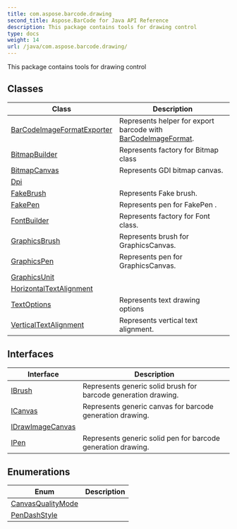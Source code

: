 ```yaml
---
title: com.aspose.barcode.drawing
second_title: Aspose.BarCode for Java API Reference
description: This package contains tools for drawing control
type: docs
weight: 14
url: /java/com.aspose.barcode.drawing/
---
```


This package contains tools for drawing control


## Classes

| Class | Description |
| --- | --- |
| [BarCodeImageFormatExporter](../com.aspose.barcode.drawing/barcodeimageformatexporter) | Represents helper for export barcode with [BarCodeImageFormat](../com.aspose.barcode.generation/barcodeimageformat). |
| [BitmapBuilder](../com.aspose.barcode.drawing/bitmapbuilder) | Represents factory for Bitmap class |
| [BitmapCanvas](../com.aspose.barcode.drawing/bitmapcanvas) | Represents GDI bitmap canvas. |
| [Dpi](../com.aspose.barcode.drawing/dpi) |  |
| [FakeBrush](../com.aspose.barcode.drawing/fakebrush) | Represents Fake brush. |
| [FakePen](../com.aspose.barcode.drawing/fakepen) | Represents pen for  FakePen . |
| [FontBuilder](../com.aspose.barcode.drawing/fontbuilder) | Represents factory for Font class. |
| [GraphicsBrush](../com.aspose.barcode.drawing/graphicsbrush) | Represents brush for GraphicsCanvas. |
| [GraphicsPen](../com.aspose.barcode.drawing/graphicspen) | Represents pen for GraphicsCanvas. |
| [GraphicsUnit](../com.aspose.barcode.drawing/graphicsunit) |  |
| [HorizontalTextAlignment](../com.aspose.barcode.drawing/horizontaltextalignment) |  |
| [TextOptions](../com.aspose.barcode.drawing/textoptions) | Represents text drawing options |
| [VerticalTextAlignment](../com.aspose.barcode.drawing/verticaltextalignment) | Represents vertical text alignment. |

## Interfaces

| Interface | Description |
| --- | --- |
| [IBrush](../com.aspose.barcode.drawing/ibrush) | Represents generic solid brush for barcode generation drawing. |
| [ICanvas](../com.aspose.barcode.drawing/icanvas) | Represents generic canvas for barcode generation drawing. |
| [IDrawImageCanvas](../com.aspose.barcode.drawing/idrawimagecanvas) |  |
| [IPen](../com.aspose.barcode.drawing/ipen) | Represents generic solid pen for barcode generation drawing. |

## Enumerations

| Enum | Description |
| --- | --- |
| [CanvasQualityMode](../com.aspose.barcode.drawing/canvasqualitymode) |  |
| [PenDashStyle](../com.aspose.barcode.drawing/pendashstyle) |  |
